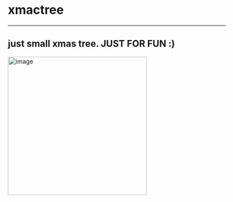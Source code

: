 # xmactree
---
just small xmas tree. JUST FOR FUN :)
---
<img width="321" alt="image" src="https://user-images.githubusercontent.com/39978392/145644032-d0d40702-cfe3-410d-8342-c72b058b0d91.png">
